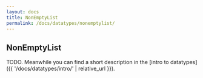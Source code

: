 ```yaml
---
layout: docs
title: NonEmptyList
permalink: /docs/datatypes/nonemptylist/
---
```


## NonEmptyList

TODO. Meanwhile you can find a short description in the [intro to datatypes]({{ '/docs/datatypes/intro/' | relative_url }}).
